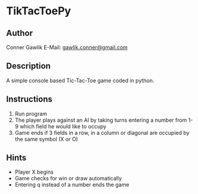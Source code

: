 # TikTacToePy


## Author
Conner Gawlik
E-Mail: gawlik.conner@gmail.com

## Description
A simple console based Tic-Tac-Toe game coded in python.

## Instructions
1. Run program
2. The player plays against an AI by taking turns entering a number from 1-9 which field he would like to occupy
3. Game ends if 3 fields in a row, in a column or diagonal are occupied by the same symbol (X or O)

## Hints
- Player X begins
- Game checks for win or draw automatically
- Entering q instead of a number ends the game

